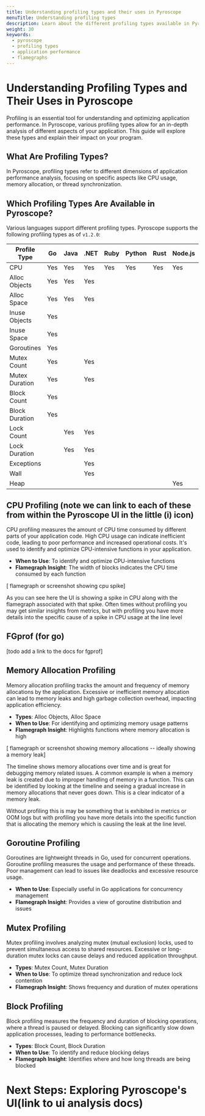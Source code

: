 ```yaml
---
title: Understanding profiling types and their uses in Pyroscope
menuTitle: Understanding profiling types
description: Learn about the different profiling types available in Pyroscope and how to effectively use them in your application performance analysis.
weight: 30
keywords:
  - pyroscope
  - profiling types
  - application performance
  - flamegraphs
---
```


# Understanding Profiling Types and Their Uses in Pyroscope

Profiling is an essential tool for understanding and optimizing application performance. In Pyroscope, various profiling types allow for an in-depth analysis of different aspects of your application. This guide will explore these types and explain their impact on your program.

## What Are Profiling Types?

In Pyroscope, profiling types refer to different dimensions of application performance analysis, focusing on specific aspects like CPU usage, memory allocation, or thread synchronization.

## Which Profiling Types Are Available in Pyroscope?

Various languages support different profiling types. Pyroscope supports the following profiling types as of `v1.2.0`:

| Profile Type       | Go    | Java  | .NET  | Ruby  | Python | Rust  | Node.js | eBPF (Go) | eBPF (Python) |
|--------------------|-------|-------|-------|-------|--------|-------|---------|-----------|--------------|
| CPU                | Yes   | Yes   | Yes   | Yes   | Yes    | Yes   | Yes     | Yes       | Yes          |
| Alloc Objects      | Yes   | Yes   | Yes   |       |        |       |         |           |              |
| Alloc Space        | Yes   | Yes   | Yes   |       |        |       |         |           |              |
| Inuse Objects      | Yes   |       |       |       |        |       |         |           |              |
| Inuse Space        | Yes   |       |       |       |        |       |         |           |              |
| Goroutines         | Yes   |       |       |       |        |       |         |           |              |
| Mutex Count        | Yes   |       | Yes   |       |        |       |         |           |              |
| Mutex Duration     | Yes   |       | Yes   |       |        |       |         |           |              |
| Block Count        | Yes   |       |       |       |        |       |         |           |              |
| Block Duration     | Yes   |       |       |       |        |       |         |           |              |
| Lock Count         |       | Yes   | Yes   |       |        |       |         |           |              |
| Lock Duration      |       | Yes   | Yes   |       |        |       |         |           |              |
| Exceptions         |       |       | Yes   |       |        |       |         |           |              |
| Wall               |       |       | Yes   |       |        |       |         |           |              |
| Heap               |       |       |       |       |        |       | Yes     |           |              |


## CPU Profiling (note we can link to each of these from within the Pyroscope UI in the little (i) icon)

CPU profiling measures the amount of CPU time consumed by different parts of your application code. High CPU usage can indicate inefficient code, leading to poor performance and increased operational costs. It's used to identify and optimize CPU-intensive functions in your application.

- **When to Use**: To identify and optimize CPU-intensive functions
- **Flamegraph Insight**: The width of blocks indicates the CPU time consumed by each function

[ flamegraph or screenshot showing cpu spike]

As you can see here the UI is showing a spike in CPU along with the flamegraph associated with that spike. Often times without profiling you may get similar insights from metrics, but with profiling you have more details into the specific cause of a spike in CPU usage at the line level

## FGprof (for go)
[todo add a link to the docs for fgprof] 

## Memory Allocation Profiling

Memory allocation profiling tracks the amount and frequency of memory allocations by the application. Excessive or inefficient memory allocation can lead to memory leaks and high garbage collection overhead, impacting application efficiency.

- **Types**: Alloc Objects, Alloc Space
- **When to Use**: For identifying and optimizing memory usage patterns
- **Flamegraph Insight**: Highlights functions where memory allocation is high


[ flamegraph or screenshot showing memory allocations -- ideally showing a memory leak]

The timeline shows memory allocations over time and is great for debugging memory related issues. A common example is when a memory leak is created due to improper handling of memory in a function. This can be identified by looking at the timeline and seeing a gradual increase in memory allocations that never goes down. This is a clear indicator of a memory leak. 

Without profiling this is may be something that is exhibited in metrics or OOM logs but with profiling you have more details into the specific function that is allocating the memory which is causiing the leak at the line level.

## Goroutine Profiling

Goroutines are lightweight threads in Go, used for concurrent operations. Goroutine profiling measures the usage and performance of these threads. Poor management can lead to issues like deadlocks and excessive resource usage.

- **When to Use**: Especially useful in Go applications for concurrency management
- **Flamegraph Insight**: Provides a view of goroutine distribution and issues

## Mutex Profiling

Mutex profiling involves analyzing mutex (mutual exclusion) locks, used to prevent simultaneous access to shared resources. Excessive or long-duration mutex locks can cause delays and reduced application throughput.

- **Types**: Mutex Count, Mutex Duration
- **When to Use**: To optimize thread synchronization and reduce lock contention
- **Flamegraph Insight**: Shows frequency and duration of mutex operations

## Block Profiling

Block profiling measures the frequency and duration of blocking operations, where a thread is paused or delayed. Blocking can significantly slow down application processes, leading to performance bottlenecks.

- **Types**: Block Count, Block Duration
- **When to Use**: To identify and reduce blocking delays
- **Flamegraph Insight**: Identifies where and how long threads are being blocked

# Next Steps: Exploring Pyroscope's UI(link to ui analysis docs)
